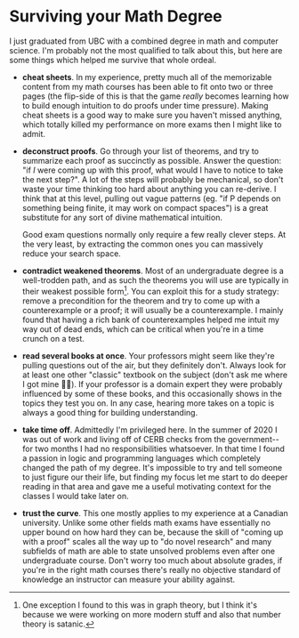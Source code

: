 # Surviving your Math Degree

I just graduated from UBC with a combined degree in math and computer science. I'm probably not the most qualified to talk about this, but here are some things which helped me survive that whole ordeal.

- **cheat sheets**. In my experience, pretty much all of the memorizable content from my math courses has been able to fit onto two or three pages (the flip-side of this is that the game _really_ becomes learning how to build enough intuition to do proofs under time pressure). Making cheat sheets is a good way to make sure you haven't missed anything, which totally killed my performance on more exams then I might like to admit. 

- **deconstruct proofs**. Go through your list of theorems, and try to summarize each proof as succinctly as possible. Answer the question: "if _I_ were coming up with this proof, what would I have to notice to take the next step?". A lot of the steps will probably be mechanical, so don't waste your time thinking too hard about anything you can re-derive. I think that at this level, pulling out vague patterns (eg. "if P depends on something being finite, it may work on compact spaces") is a great substitute for any sort of divine mathematical intuition. 

    Good exam questions normally only require a few really clever steps. At the very least, by extracting the common ones you can massively reduce your search space. 

- **contradict weakened theorems**. Most of an undergraduate degree is a well-trodden path, and as such the theorems you will use are typically in their weakest possible form[^1]. You can exploit this for a study strategy: remove a precondition for the theorem and try to come up with a counterexample or a proof; it will usually be a counterexample. I mainly found that having a rich bank of counterexamples helped me intuit my way out of dead ends, which can be critical when you're in a time crunch on a test.

- **read several books at once**. Your professors might seem like they're pulling questions out of the air, but they definitely don't. Always look for at least one other "classic" textbook on the subject (don't ask me where I got mine 🏴‍☠️). If your professor is a domain expert they were probably influenced by some of these books, and this occasionally shows in the topics they test you on. In any case, hearing more takes on a topic is always a good thing for building understanding.

- **take time off**. Admittedly I'm privileged here. In the summer of 2020 I was out of work and living off of CERB checks from the government-- for two months I had no responsibilities whatsoever. In that time I found a passion in logic and programming languages which completely changed the path of my degree. It's impossible to try and tell someone to just figure our their life, but finding my focus let me start to do deeper reading in that area and gave me a useful motivating context for the classes I would take later on.

- **trust the curve**. This one mostly applies to my experience at a Canadian university. Unlike some other fields math exams have essentially no upper bound on how hard they can be, because the skill of "coming up with a proof" scales all the way up to "do novel research" and many subfields of math are able to state unsolved problems even after one undergraduate course. Don't worry too much about absolute grades, if you're in the right math courses there's really no objective standard of knowledge an instructor can measure your ability against. 

[^1]: One exception I found to this was in graph theory, but I think it's because we were working on more modern stuff and also that number theory is satanic. 
